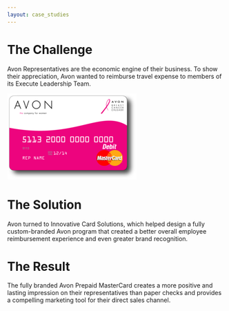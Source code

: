 ```yaml
---
layout: case_studies
---
```

# The Challenge

Avon Representatives are the economic engine of their business. To show their
appreciation, Avon wanted to reimburse travel expense to members of its
Execute Leadership Team.

<img src='/images/case_studies/avon.png' />

# The Solution

Avon turned to Innovative Card Solutions, which helped design a fully
custom-branded Avon program that created a better overall employee
reimbursement experience and even greater brand recognition.

# The Result

The fully branded Avon Prepaid MasterCard creates a more positive and lasting
impression on their representatives than paper checks and provides a
compelling marketing tool for their direct sales channel.
